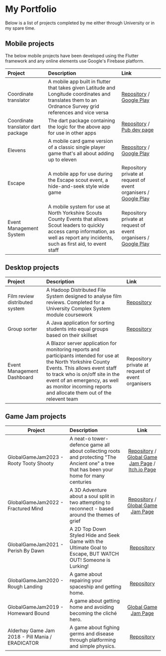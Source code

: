 # My Portfolio

Below is a list of projects completed by me either through University or in my spare time.


## <a name="mobile-area"></a> Mobile projects

The below mobile projects have been developed using the Flutter framework and any online elements use Google's Firebase platform.

| Project | Description | Link |
| :---    | :---        | :--- |
| Coordinate translator | A mobile app built in flutter that takes given Latitude and Longitude coordinates and translates them to an Ordnance Survey grid references and vice versa | [Repository](https://github.com/FunkyPenguin24/CoordinateTranslator) / [Google Play](https://play.google.com/store/apps/details?id=com.latlonpackage.coord_translator) |
| Coordinate translator dart package | The dart package containing the logic for the above app for use in other apps | [Repository](https://github.com/FunkyPenguin24/latlong_to_osgrid) / [Pub dev page](https://pub.dev/packages/latlong_to_osgrid) |
| Elevens | A mobile card game version of a classic single player game that's all about adding up to eleven | [Repository](https://github.com/FunkyPenguin24/elevensapp) / [Google Play](https://play.google.com/store/apps/details?id=com.elpackage.elevens) |
| Escape | A mobile app for use during the Escape scout event, a hide-and-seek style wide game | Repository private at request of event organisers / [Google Play](https://play.google.com/store/apps/details?id=escape.york.escapeapp) |
| Event Management System | A mobile system for use at North Yorkshire Scouts County Events that allows Scout leaders to quickly access camp information, as well as report any incidents, such as first aid, to event staff | Repository private at request of event organisers / [Google Play](https://play.google.com/store/apps/details?id=com.nys.nys_incidents) |


## <a name="desktop-area"></a> Desktop projects

| Project | Description | Link |
| :---    | :---        | :--- |
| Film review distributed system | A Hadoop Distributed File System designed to analyse film reviews. Completed for a University Complex System module coursework | [Repository](https://github.com/FunkyPenguin24/ComplexSystemsCW2) |
| Group sorter | A Java application for sorting students into equal groups based on their skillset | [Repository](https://github.com/FunkyPenguin24/groupSorter) |
| Event Management Dashboard | A Blazor server application for monitoring reports and participants intended for use at the North Yorkshire County Events. This allows event staff to track who is on/off site in the event of an emergency, as well as monitor incoming reports and allocate them out of the relevent team | Repository private at request of event organisers |

## <a name="game-jam-area"></a> Game Jam projects

| Project       | Description   | Link |
| ------------- |:------------- | :-------------: |
| GlobalGameJam2023 - Rooty Tooty Shooty | A neat-o tower-defence game all about collecting roots and protecting "The Ancient one" a tree that has been your home for many centuries | [Repository](https://github.com/youugotssponged/GGJ2023) / [Global Game Jam Page](https://globalgamejam.org/2023/games/rooty-tooty-shooty-9) / [Itch.io Page](https://infiniteshockz.itch.io/rooty-tooty-shooty)
| GlobalGameJam2022 - Fractured Mind | A 3D Adventure about a soul split in two attempting to reconnect - based around the themes of grief | [Repository](https://github.com/youugotssponged/GGJ2022) / [Global Game Jam Page](https://globalgamejam.org/2022/games/fractured-mind-1) | 
| GlobalGameJam2021 - Perish By Dawn | A 2D Top Down Styled Hide and Seek Game with the Ultimate Goal to Escape, BUT WATCH OUT! Someone is Lurking! | [Repository](https://github.com/youugotssponged/jam-fandango-ggj2021) | 
| GlobalGameJam2020 - Rough Landing | A game about repairing your spaceship and getting home. | [Repository](https://github.com/youugotssponged/GlobalGameJam2020) | 
| GlobalGameJam2019 - Homeward Bound | A game about getting home and avoiding becoming the cliché hero. | [Global Game Jam Page](https://globalgamejam.org/2019/games/homeward-bound-2)| 
| Alderhay Game Jam 2018 - Pill Mania / ERADICATOR | A game about fighing germs and disease through platforming and simple physics. | [Repository]() | 
